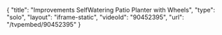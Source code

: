 {
    "title": "Improvements SelfWatering Patio Planter with Wheels",
    "type": "solo",
    "layout": "iframe-static",
    "videoId": "90452395",
    "url": "\/tvpembed\/90452395"
}